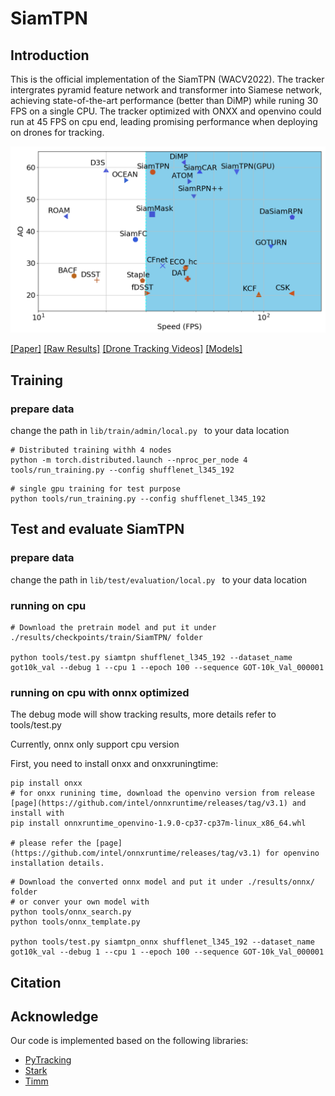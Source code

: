 # SiamTPN

## Introduction

This is the official implementation of the SiamTPN (WACV2022). The tracker intergrates pyramid feature network and transformer into Siamese network, achieving state-of-the-art performance (better than DiMP) while runing 30 FPS on a single CPU.  The tracker optimized with ONXX and openvino could run at 45 FPS on cpu end, leading promising performance when deploying on drones for tracking.

![AO_Speed_GOT10K](imgs/got10_ao_speed.png)

[\[Paper\]]()  [\[Raw Results\]](https://drive.google.com/drive/folders/1YUzqgifqhXVK_PrQNg5w467EGlX9yG-M?usp=sharing)   [\[Drone Tracking Videos\]](https://drive.google.com/drive/folders/1joOkom2sDZ-Ke2eyYIQX5redjpku38Lk?usp=sharing)  [\[Models\]](https://drive.google.com/drive/folders/1Aryamx7-UP9G3R9_Zn7IJ95Iyl3soVQx?usp=sharing)

## Training

### prepare data
change the path in `lib/train/admin/local.py ` to your data location

```
# Distributed training withh 4 nodes 
python -m torch.distributed.launch --nproc_per_node 4 tools/run_training.py --config shufflenet_l345_192
```

```
# single gpu training for test purpose
python tools/run_training.py --config shufflenet_l345_192
```


## Test and evaluate SiamTPN

### prepare data
change the path in `lib/test/evaluation/local.py ` to your data location

### running on cpu 

```
# Download the pretrain model and put it under ./results/checkpoints/train/SiamTPN/ folder

python tools/test.py siamtpn shufflenet_l345_192 --dataset_name got10k_val --debug 1 --cpu 1 --epoch 100 --sequence GOT-10k_Val_000001
```

### running on cpu with onnx optimized

The debug mode will show tracking results, more details refer to tools/test.py

Currently, onnx only support cpu version

First, you need to install onxx and onxxruningtime:

```
pip install onxx
# for onxx runining time, download the openvino version from release [page](https://github.com/intel/onnxruntime/releases/tag/v3.1) and install with
pip install onnxruntime_openvino-1.9.0-cp37-cp37m-linux_x86_64.whl

# please refer the [page](https://github.com/intel/onnxruntime/releases/tag/v3.1) for openvino installation details.
```

```
# Download the converted onnx model and put it under ./results/onnx/ folder
# or conver your own model with 
python tools/onnx_search.py
python tools/onnx_template.py

python tools/test.py siamtpn_onnx shufflenet_l345_192 --dataset_name got10k_val --debug 1 --cpu 1 --epoch 100 --sequence GOT-10k_Val_000001
```


## Citation


## Acknowledge
Our code is implemented based on the following libraries:
* [PyTracking](https://github.com/visionml/pytracking)
* [Stark](https://github.com/researchmm/Stark)
* [Timm](https://github.com/rwightman/pytorch-image-models)





